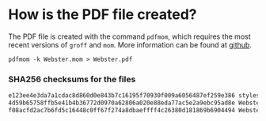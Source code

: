 # How is the PDF file created?
The PDF file is created with the command `pdfmom`, which requires the most recent versions of `groff` and `mom`.
More information can be found at [github](https://github.com/0xR3V/Bibles).

```shell
pdfmom -k Webster.mom > Webster.pdf
```

### SHA256 checksums for the files
```txt
e123ee4e3da7a1cdac8d860d0e843b7c16195f70930f009a6056487ef259e386 stylesheet.mom
4d59b65758ffb5e41b4b36772d0970a62806a020e88eda77ac5e2a9ebc95ad8e Webster.mom
f08acfd2ac7b6fd5c16448c0ff67f274a8dbaeffff4c26380d181869b6904494 Webster.pdf
```
